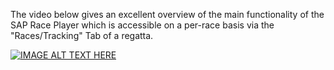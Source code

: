 The video below gives an excellent overview of the main functionality of the SAP Race Player which is accessible on a per-race basis via the "Races/Tracking" Tab of a regatta.

[![IMAGE ALT TEXT HERE](https://img.youtube.com/vi/A2Z86lYV7CE/0.jpg)](https://www.youtube.com/watch?v=A2Z86lYV7CE)